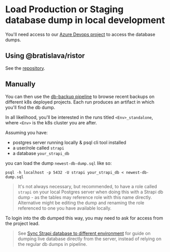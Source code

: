# Load Production or Staging database dump in local development

You'll need access to our [Azure Devops project](https://dev.azure.com/bratislava-innovation/Inovacie) to access the database dumps.

## Using @bratislava/ristor

See the [repository](https://github.com/bratislava/ristor).

## Manually

You can then use the [db-backup pipeline](https://dev.azure.com/bratislava-innovation/Inovacie/_build?definitionId=28) to browse recent backups on different k8s deployed projects. Each run produces an artifact in which you'll find the db dump.

In all likelihood, you'll be interested in the runs titled `<Env>_standalone`, where `<Env>` is the k8s cluster you are after.

Assuming you have:

- postgres server running locally & psql cli tool installed
- a user/role called `strapi`
- a database `your_strapi_db`

you can load the dump `newest-db-dump.sql` like so:

```
psql -h localhost -p 5432 -U strapi your_strapi_db < newest-db-dump.sql
```

> It's not always necessary, but recommended, to have a role called `strapi` on your local Postgres server when doing this with a Strapi db dump - as the tables may reference role with this name directly. Alternative might be editing the dump and renaming the role referenced to one you have available locally.

To login into the db dumped this way, you may need to ask for access from the project lead.

> See [Sync Strapi database to different environment](./sync-strapi-db-to-different-env.md) for guide on dumping live database directly from the server, instead of relying on the regular db dumps in pipeline.
